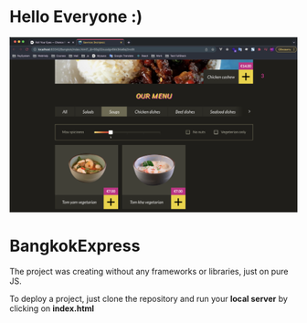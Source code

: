 # Hello Everyone :)

![alt text](screenshots/screen1.png "main-screen")

# BangkokExpress

The project was creating without any frameworks or libraries, just on pure JS. 

To deploy a project, just clone the repository and run your <b>local server</b> by clicking on <b>index.html</b>
